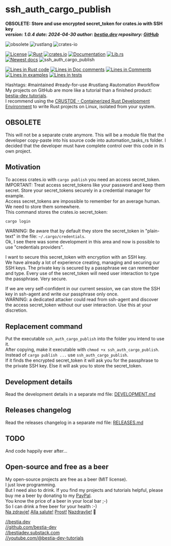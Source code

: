 <!-- markdownlint-disable MD041 -->
[//]: # (auto_md_to_doc_comments segment start A)

# ssh_auth_cargo_publish

[//]: # (auto_cargo_toml_to_md start)

**OBSOLETE: Store and use encrypted secret_token for crates.io with SSH key**  
***version: 1.0.4 date: 2024-04-30 author: [bestia.dev](https://bestia.dev) repository: [GitHub](https://github.com/automation-tasks-rs/ssh_auth_cargo_publish)***

 ![obsolete](https://img.shields.io/badge/obsolete-red)
 ![rustlang](https://img.shields.io/badge/rustlang-orange)
 ![crates-io](https://img.shields.io/badge/crates_io-orange)

[//]: # (auto_cargo_toml_to_md end)

 [![License](https://img.shields.io/badge/license-MIT-blue.svg)](https://github.com/automation-tasks-rs/ssh_auth_cargo_publish/blob/main/LICENSE)
 [![Rust](https://github.com/automation-tasks-rs/ssh_auth_cargo_publish/workflows/rust_fmt_auto_build_test/badge.svg)](https://github.com/automation-tasks-rs/ssh_auth_cargo_publish/)
 [![crates.io](https://img.shields.io/crates/v/ssh_auth_cargo_publish.svg)](https://crates.io/crates/ssh_auth_cargo_publish)
 [![Documentation](https://docs.rs/ssh_auth_cargo_publish/badge.svg)](https://docs.rs/ssh_auth_cargo_publish/)
 [![Lib.rs](https://img.shields.io/badge/Lib.rs-rust-orange.svg)](https://lib.rs/crates/ssh_auth_cargo_publish/)  
 [![Newest docs](https://img.shields.io/badge/newest_docs-blue.svg)](https://automation-tasks-rs.github.io/ssh_auth_cargo_publish/ssh_auth_cargo_publish/index.html)
 ![ssh_auth_cargo_publish](https://bestia.dev/webpage_hit_counter/get_svg_image/648533659.svg)

[//]: # (auto_lines_of_code start)
[![Lines in Rust code](https://img.shields.io/badge/Lines_in_Rust-266-green.svg)](https://github.com/automation-tasks-rs/ssh_auth_cargo_publish/)
[![Lines in Doc comments](https://img.shields.io/badge/Lines_in_Doc_comments-264-blue.svg)](https://github.com/automation-tasks-rs/ssh_auth_cargo_publish/)
[![Lines in Comments](https://img.shields.io/badge/Lines_in_comments-56-purple.svg)](https://github.com/automation-tasks-rs/ssh_auth_cargo_publish/)
[![Lines in examples](https://img.shields.io/badge/Lines_in_examples-0-yellow.svg)](https://github.com/automation-tasks-rs/ssh_auth_cargo_publish/)
[![Lines in tests](https://img.shields.io/badge/Lines_in_tests-184-orange.svg)](https://github.com/automation-tasks-rs/ssh_auth_cargo_publish/)

[//]: # (auto_lines_of_code end)

Hashtags: #maintained #ready-for-use #rustlang #automation #workflow  
My projects on GitHub are more like a tutorial than a finished product: [bestia-dev tutorials](https://github.com/bestia-dev/tutorials_rust_wasm).  
I recommend using the [CRUSTDE - Containerized Rust Development Environment](https://github.com/CRUSTDE-ContainerizedRustDevEnv/crustde_cnt_img_pod) to write Rust projects on Linux, isolated from your system.  

## OBSOLETE

This will not be a separate crate anymore. This will be a module file that the developer copy-paste into his source code into automation_tasks_rs folder.
I decided that the developer must have complete control over this code in its own project.

## Motivation

To access crates.io with `cargo publish` you need an access secret_token.  
IMPORTANT: Treat access secret_tokens like your password and keep them secret. Store your secret_tokens securely in a credential manager for example.  
Access secret_tokens are impossible to remember for an average human. We need to store them somewhere.  
This command stores the crates.io secret_token:

```bash
cargo login
```

WARNING: Be aware that by default they store the secret_token in "plain-text" in the file: `~/.cargo/credentials`.  
Ok, I see there was some development in this area and now is possible to use "credentials providers".

I want to secure this secret_token with encryption with an SSH key.  
We have already a lot of experience creating, managing and securing our SSH keys. The private key is secured by a passphrase we can remember and type. Every use of the secret_token will need user interaction to type the passphrase. Very secure.  

If we are very self-confident in our current session, we can store the SSH key in ssh-agent and write our passphrase only once.  
WARNING: a dedicated attacker could read from ssh-agent and discover the access secret_token without our user interaction. Use this at your discretion.  

## Replacement command

Put the executable `ssh_auth_cargo_publish` into the folder you intend to use it.  
After copying, make it executable with `chmod +x ssh_auth_cargo_publish`.  
Instead of `cargo publish ...` use `ssh_auth_cargo_publish`.  
If it finds the encrypted secret_token it will ask you for the passphrase to the private SSH key.
Else it will ask you to store the secret_token.

## Development details

Read the development details in a separate md file:
[DEVELOPMENT.md](DEVELOPMENT.md)

## Releases changelog

Read the releases changelog in a separate md file:
[RELEASES.md](RELEASES.md)

## TODO

And code happily ever after...

## Open-source and free as a beer

My open-source projects are free as a beer (MIT license).  
I just love programming.  
But I need also to drink. If you find my projects and tutorials helpful, please buy me a beer by donating to my [PayPal](https://paypal.me/LucianoBestia).  
You know the price of a beer in your local bar ;-)  
So I can drink a free beer for your health :-)  
[Na zdravje!](https://translate.google.com/?hl=en&sl=sl&tl=en&text=Na%20zdravje&op=translate) [Alla salute!](https://dictionary.cambridge.org/dictionary/italian-english/alla-salute) [Prost!](https://dictionary.cambridge.org/dictionary/german-english/prost) [Nazdravlje!](https://matadornetwork.com/nights/how-to-say-cheers-in-50-languages/) 🍻

[//bestia.dev](https://bestia.dev)  
[//github.com/bestia-dev](https://github.com/bestia-dev)  
[//bestiadev.substack.com](https://bestiadev.substack.com)  
[//youtube.com/@bestia-dev-tutorials](https://youtube.com/@bestia-dev-tutorials)  

[//]: # (auto_md_to_doc_comments segment end A)
